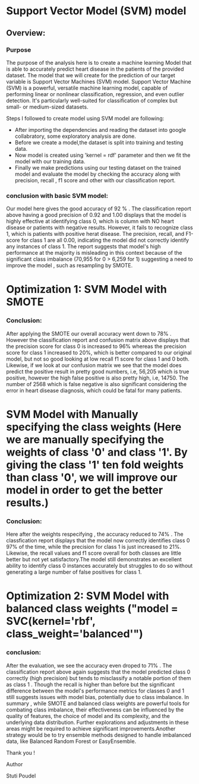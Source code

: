 # Support Vector Model (SVM) model 

## Overview:

### Purpose

The purpose of the analysis here is to create a machine learning Model that is able to accurately predict heart disease in the patients of the provided dataset. The model that we will create for the prediction of our target variable is Support Vector Machines (SVM) model. Support Vector Machine (SVM) is a powerful, versatile machine learning model, capable of performing linear or nonlinear classification, regression, and even outlier detection. It's particularly well-suited for classification of complex but small- or medium-sized datasets.

Steps I followed to create model using SVM model are following:

- After importing the dependencies and reading the dataset into google collabratory, some exploratory analysis are done. 
- Before we create a model,the dataset is split into training and testing data.
- Now model is created using 'kernel = rdf' parameter and then we fit the model with our training data.
- Finally we make predictions using our testing dataset on the trained model and evaluate the model by checking the accuracy along with  precision, recall , f1 score and other with our classification report. 

### conclusion with basic SVM model:



Our model here gives the good accuracy of 92 % . The classification report above having a good precision of 0.92 and 1.00 displays that the model is highly effective at identifying class 0, which is column with NO heart disease or patients with negative results. However, it fails to recognize class 1, which is  patients with positive herat disease.  The precision, recall, and F1-score for class 1 are all 0.00, indicating the model did not correctly identify any instances of class 1. The report suggests that model's high performance at the majority is misleading in this context because of the significant class imbalance (70,955 for 0 > 6,259 for 1) suggesting a need to improve  the model , such as resampling by SMOTE.

# Optimization 1: SVM Model with SMOTE 

### Conclusion:

After applying the SMOTE our overall accuracy went down to 78% . However the classification report and confusion matrix above displays that the precision score for class 0 is increased to 96% whereas the precision score for  class 1 increased to 20%, which is better compared to our original model, but not so good looking at low recall f1 score for class 1 and 0 both. Likewise, if we look at our confusion matrix we see that the model does predict the positive result in pretty good numbers, i.e, 56,205 which is true positive, however the high false positive is also pretty high, i.e, 14750. The number of 2568 which is false negative is also significant considering the error in heart disease diagnosis, which could be fatal for many patients.


# SVM Model with Manually specifying the class weights (Here we are manually specifying the weights of class '0' and class '1'. By giving the class '1' ten fold weights than class '0', we will improve our model in order to get the better results.)

### Conclusion:

Here after the weights respecifying , the accuracy reduced to 74% . The classfication report displays that the model now correctly identifies class 0 97% of the time, while the precision for class 1 is just increased to 21%. Likewise, the recall values and f1 score overall for both classes are little better but not yet satisfactory.The model still  demonstrates an excellent ability to identify class 0 instances accurately but struggles to do so without generating a large number of false positives for class 1.


# Optimization 2: SVM Model with balanced class weights ("model = SVC(kernel='rbf', class_weight='balanced'")

### conclusion:

After the evaluation, we see the accuracy even droped to 71% . The classification report above again suggests that the model predicted class 0  correctly (high precision) but tends to misclassify a notable portion of them as class 1 . Though the recall is higher than before but the significant difference between the model's performance metrics for classes 0 and 1 still suggests issues with model bias, potentially due to class imbalance.
In summary , while SMOTE and balanced class weights are powerful tools for combating class imbalance, their effectiveness can be influenced by the quality of features, the choice of model and its complexity, and the underlying data distribution. Further explorations and adjustments in these areas might be required to achieve significant improvements.Another strategy would be to try ensemble methods designed to handle imbalanced data, like Balanced Random Forest or EasyEnsemble.

Thank you !




Author

Stuti Poudel
